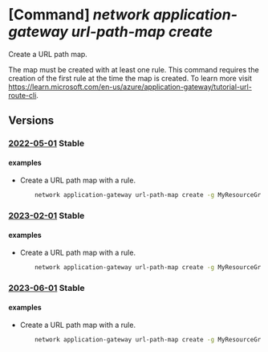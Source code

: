# [Command] _network application-gateway url-path-map create_

Create a URL path map.

The map must be created with at least one rule. This command requires the creation of the first rule at the time the map is created. To learn more visit https://learn.microsoft.com/en-us/azure/application-gateway/tutorial-url-route-cli.

## Versions

### [2022-05-01](/Resources/mgmt-plane/L3N1YnNjcmlwdGlvbnMve30vcmVzb3VyY2Vncm91cHMve30vcHJvdmlkZXJzL21pY3Jvc29mdC5uZXR3b3JrL2FwcGxpY2F0aW9uZ2F0ZXdheXMve30=/2022-05-01.xml) **Stable**

<!-- mgmt-plane /subscriptions/{}/resourcegroups/{}/providers/microsoft.network/applicationgateways/{} 2022-05-01 properties.urlPathMaps[] -->

#### examples

- Create a URL path map with a rule.
    ```bash
        network application-gateway url-path-map create -g MyResourceGroup --gateway-name MyAppGateway -n MyUrlPathMap --rule-name MyUrlPathMapRule1 --paths /mypath1/* --address-pool MyAddressPool --default-address-pool MyAddressPool --http-settings MyHttpSettings --default-http-settings MyHttpSettings
    ```

### [2023-02-01](/Resources/mgmt-plane/L3N1YnNjcmlwdGlvbnMve30vcmVzb3VyY2Vncm91cHMve30vcHJvdmlkZXJzL21pY3Jvc29mdC5uZXR3b3JrL2FwcGxpY2F0aW9uZ2F0ZXdheXMve30=/2023-02-01.xml) **Stable**

<!-- mgmt-plane /subscriptions/{}/resourcegroups/{}/providers/microsoft.network/applicationgateways/{} 2023-02-01 properties.urlPathMaps[] -->

#### examples

- Create a URL path map with a rule.
    ```bash
        network application-gateway url-path-map create -g MyResourceGroup --gateway-name MyAppGateway -n MyUrlPathMap --rule-name MyUrlPathMapRule1 --paths /mypath1/* --address-pool MyAddressPool --default-address-pool MyAddressPool --http-settings MyHttpSettings --default-http-settings MyHttpSettings
    ```

### [2023-06-01](/Resources/mgmt-plane/L3N1YnNjcmlwdGlvbnMve30vcmVzb3VyY2Vncm91cHMve30vcHJvdmlkZXJzL21pY3Jvc29mdC5uZXR3b3JrL2FwcGxpY2F0aW9uZ2F0ZXdheXMve30=/2023-06-01.xml) **Stable**

<!-- mgmt-plane /subscriptions/{}/resourcegroups/{}/providers/microsoft.network/applicationgateways/{} 2023-06-01 properties.urlPathMaps[] -->

#### examples

- Create a URL path map with a rule.
    ```bash
        network application-gateway url-path-map create -g MyResourceGroup --gateway-name MyAppGateway -n MyUrlPathMap --rule-name MyUrlPathMapRule1 --paths /mypath1/* --address-pool MyAddressPool --default-address-pool MyAddressPool --http-settings MyHttpSettings --default-http-settings MyHttpSettings
    ```
